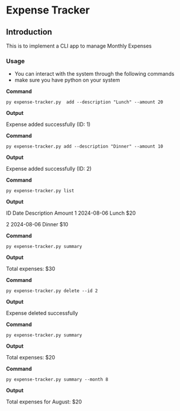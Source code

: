# Expense Tracker

## Introduction

This is to implement a CLI app to manage Monthly Expenses

### Usage

- You can interact with the system through the following commands
- make sure you have python on your system

**Command**

```shell
py expense-tracker.py  add --description "Lunch" --amount 20
`````

**Output**

 Expense added successfully (ID: 1)

**Command**

```shell
py expense-tracker.py add --description "Dinner" --amount 10
```

**Output**

 Expense added successfully (ID: 2)

**Command**

```shell
py expense-tracker.py list
```

**Output**

 ID  Date       Description  Amount
 1   2024-08-06  Lunch $20

 2   2024-08-06  Dinner $10

**Command**

```shell
py expense-tracker.py summary
```

**Output**

 Total expenses: $30

**Command**

```shell
py expense-tracker.py delete --id 2
```

**Output**

 Expense deleted successfully

**Command**

```shell
py expense-tracker.py summary
```

**Output**

 Total expenses: $20

**Command**

```shell
py expense-tracker.py summary --month 8
```

**Output**

 Total expenses for August: $20

